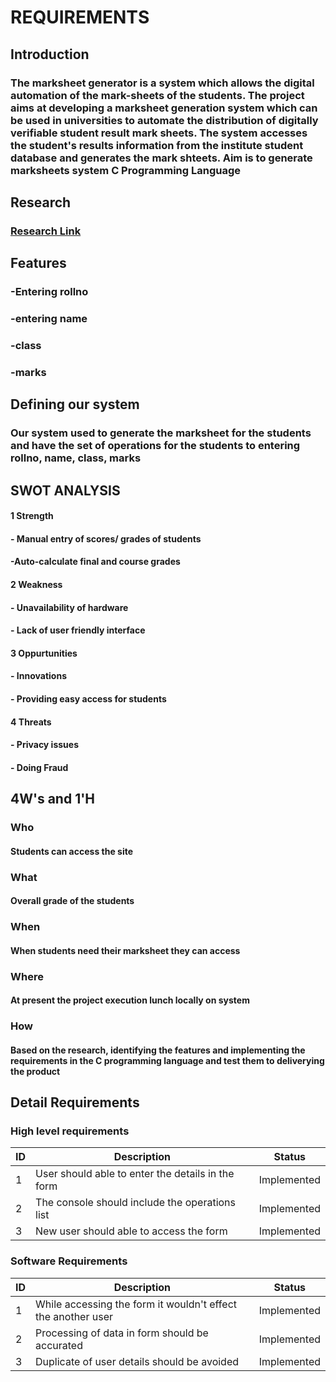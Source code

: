# REQUIREMENTS
## Introduction
### The marksheet generator is a system which allows the digital automation of the mark-sheets of the students. The project aims at developing a marksheet generation system which can be used in universities to automate the distribution of digitally verifiable student result mark sheets. The system accesses the student's results information from the institute student database and generates the mark shteets. Aim is to generate marksheets system C Programming Language
## Research
### [Research Link](https://www.researchgate.net/publication/287718426_PDF_Marksheet_Generator)
## Features
### -Entering rollno
### -entering name
### -class
### -marks
## Defining our system
### Our system used to generate the marksheet for the students and have the set of operations for the students to entering rollno, name, class, marks
## SWOT ANALYSIS
#### 1 Strength
#### - Manual entry of scores/ grades of students
#### -Auto-calculate final and course grades
#### 2 Weakness
#### - Unavailability of hardware
#### - Lack of user friendly interface
#### 3 Oppurtunities
#### - Innovations
#### - Providing easy access for students
#### 4 Threats
#### - Privacy issues
#### - Doing Fraud
## 4W's and 1'H
### Who
#### Students can access the site                                             
### What
#### Overall grade of the students
### When 
#### When students need their marksheet they can access
### Where 
#### At present the project execution lunch locally on system
### How 
#### Based on the research, identifying the features and implementing the requirements in the C programming language and test them to deliverying the product
## Detail Requirements
### High level requirements
| ID | Description | Status |
|----|-------------|--------|
| 1 | User should able to enter the details in the form | Implemented |
| 2 | The console should include the operations list | Implemented |
| 3 | New user should able to access the form | Implemented |
### Software Requirements
| ID | Description | Status |
|----|-------------|--------|
| 1 | While accessing the form it wouldn't effect the another user| Implemented |
| 2 | Processing of data in form should be accurated | Implemented |
| 3 | Duplicate of user details should be avoided | Implemented |
